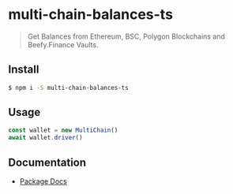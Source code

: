 # multi-chain-balances-ts
> Get Balances from Ethereum, BSC, Polygon Blockchains and Beefy.Finance Vaults.

## Install
``` bash
$ npm i -S multi-chain-balances-ts
```

## Usage
``` javascript
const wallet = new MultiChain()
await wallet.driver()
```

## Documentation
* [Package Docs](docs/globals.md)
